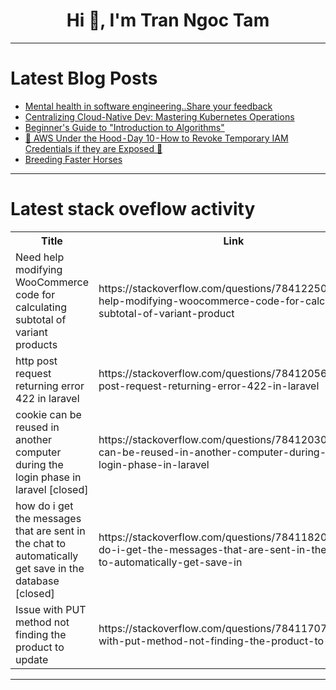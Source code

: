 <h1 align="center">Hi 👋, I'm Tran Ngoc Tam</h1>

---

# Latest Blog Posts 
<!-- BLOG-POST-LIST:START -->
- [Mental health in software engineering..Share your feedback](https://dev.to/edenband/mental-health-in-software-engineeringshare-your-feedback-3b1h)
- [Centralizing Cloud-Native Dev: Mastering Kubernetes Operations](https://dev.to/getambassador2024/centralizing-cloud-native-dev-mastering-kubernetes-operations-4o0j)
- [Beginner&#39;s Guide to &quot;Introduction to Algorithms&quot;](https://dev.to/kirti17421/beginners-guide-to-introduction-to-algorithms-40dc)
- [📌 AWS Under the Hood - Day 10 - How to Revoke Temporary IAM Credentials if they are Exposed 📌](https://dev.to/lakhera2015/aws-under-the-hood-day-10-how-to-revoke-temporary-iam-credentials-if-they-are-exposed-3h1b)
- [Breeding Faster Horses](https://dev.to/polterguy/breeding-faster-horses-37h3)
<!-- BLOG-POST-LIST:END -->

---

# Latest stack oveflow activity
<table>
  <tr><th>Title</th><th>Link</th></tr>
  <!-- STACKOVERFLOW:START --><tr><td>Need help modifying WooCommerce code for calculating subtotal of variant products</td><td>https://stackoverflow.com/questions/78412250/need-help-modifying-woocommerce-code-for-calculating-subtotal-of-variant-product</td></tr><tr><td>http post request returning error 422 in laravel</td><td>https://stackoverflow.com/questions/78412056/http-post-request-returning-error-422-in-laravel</td></tr><tr><td>cookie can be reused in another computer during the login phase in laravel [closed]</td><td>https://stackoverflow.com/questions/78412030/cookie-can-be-reused-in-another-computer-during-the-login-phase-in-laravel</td></tr><tr><td>how do i get the messages that are sent in the chat to automatically get save in the database [closed]</td><td>https://stackoverflow.com/questions/78411820/how-do-i-get-the-messages-that-are-sent-in-the-chat-to-automatically-get-save-in</td></tr><tr><td>Issue with PUT method not finding the product to update</td><td>https://stackoverflow.com/questions/78411707/issue-with-put-method-not-finding-the-product-to-update</td></tr><!-- STACKOVERFLOW:END -->
</table>

---


